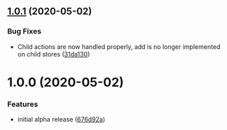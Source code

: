 ## [1.0.1](https://github.com/Alorel/rxstore/compare/1.0.0...1.0.1) (2020-05-02)


### Bug Fixes

* Child actions are now handled properly, add is no longer implemented on child stores ([31da130](https://github.com/Alorel/rxstore/commit/31da130ea6b558917bbb74f5c4ed5d871b86f34d))

# 1.0.0 (2020-05-02)


### Features

* initial alpha release ([676d92a](https://github.com/Alorel/rxstore/commit/676d92a103da28ac7fbe739473ab6799a7cd3e71))
